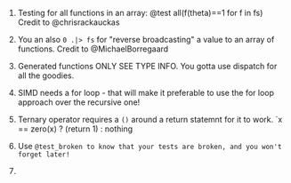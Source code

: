 1. Testing for all functions in an array:
@test all(f(theta)==1 for f in fs)
Credit to @chrisrackauckas

2. You an also `0 .|> fs` for "reverse broadcasting" a value to an array of functions.
Credit to @MichaelBorregaard

3. Generated functions ONLY SEE TYPE INFO. You gotta use dispatch for all the goodies.

4. SIMD needs a for loop - that will make it preferable to use the for loop approach over the recursive one!

5. Ternary operator requires a `()` around a return statemnt for it to work.
`x == zero(x) ? (return 1) : nothing

6. Use `@test_broken to know that your tests are broken, and you won't forget later!`

7. 
